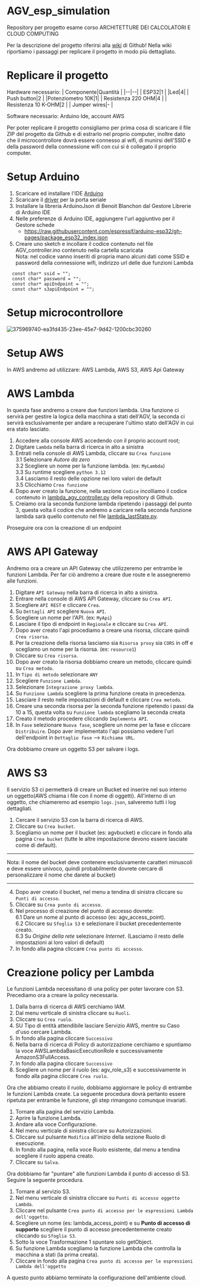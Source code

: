 # AGV_esp_simulation
Repository per progetto esame corso ARCHITETTURE DEI CALCOLATORI E CLOUD COMPUTING

Per la descrizione del progetto riferirsi alla [wiki](https://github.com/MarshallDz/AGV_esp_simulation/wiki) di Github! 
Nella wiki riportiamo i passaggi per replicare il progetto in modo più dettagliato.

# Replicare il progetto

Hardware necessario: 
| Componente|Quantità |
|--|--|
| ESP32|1  |
|Led|4|
| Push button|2  |
|Potenziometro 10K|1|
| Resistenza 220 OHM|4  |
| Resistenza 10 K-OHM|2  |
| Jumper wires|-  |

Software necessario: Arduino Ide, account AWS

Per poter replicare il progetto consigliamo per prima cosa di scaricare il file ZIP del progetto da Github e di estrarlo nel proprio computer, inoltre dato che il microcontrollore dovrà essere connesso al wifi, di munirsi dell'SSID e della password della connessione wifi con cui si è collegato il proprio computer. 

# Setup Arduino 

 1. Scaricare ed installare l'IDE [Arduino](https://www.arduino.cc/en/software) 
 2. Scaricare il [driver](https://www.silabs.com/developer-tools/usb-to-uart-bridge-vcp-drivers?tab=downloads) per la porta seriale 
 3. Installare la libreria ArduinoJson di Benoit Blanchon dal Gestore Librerie di Arduino IDE
 4. Nelle preferenze di Arduino IDE, aggiungere l'url aggiuntivo per il Gestore schede
    - https://raw.githubusercontent.com/espressif/arduino-esp32/gh-pages/package_esp32_index.json
 6. Creare uno sketch e incollare il codice contenuto nel file AGV_controller.ino contenuto nella cartella scaricata  
Nota: nel codice vanno inseriti di propria mano alcuni dati come SSID e password della connessione wifi, indirizzo url delle due funzioni Lambda
```
  const char* ssid = "";  
  const char* password = "";  
  const char* apiEndpoint = "";  
  const char* s3apiEndpoint = "";  
```
# Setup microcontrollore 
![375969740-ea3fd435-23ee-45e7-9d42-1200cbc30260](https://github.com/user-attachments/assets/8cf474dd-3840-4e54-8dcf-3dbbe93d3e4f)


# Setup AWS
In AWS andremo ad utilizzare: AWS Lambda, AWS S3, AWS Api Gateway
# AWS Lambda

[](https://github.com/MarshallDz/AGV_esp_simulation/wiki/Impostare-l'ambiente-cloud-su-AWS#aws-lambda)

In questa fase andremo a creare due funzioni lambda. Una funzione ci servirà per gestire la logica della macchina a stati dell'AGV, la seconda ci servirà esclusivamente per andare a recuperare l'ultimo stato dell'AGV in cui era stato lasciato.

1.  Accedere alla console AWS accedendo con il proprio account root;
2.  Digitare `Lambda` nella barra di ricerca in alto a sinistra
3.  Entrati nella console di AWS Lambda, cliccare su `Crea funzione`  
    3.1 Selezionare _Autore da zero_  
    3.2 Scegliere un nome per la funzione lambda. (ex: `MyLambda`)  
    3.3 Su runtime scegliere `python 3.12`  
    3.4 Lasciamo il resto delle opzione nei loro valori de default  
    3.5 Clicchiamo `Crea funzione`
4.  Dopo aver creato la funzione, nella sezione `Codice` incolliamo il codice contenuto in [lambda_agv_controller.py](https://github.com/MarshallDz/AGV_esp_simulation/blob/main/lamba_agv_controller.py) della repository di Github.
5.  Creiamo ora la seconda funzione lambda ripetendo i passaggi del punto 3, questa volta il codice che andremo a caricare nella seconda funzione lambda sarà quello contenuto nel file [lambda_lastState.py](https://github.com/MarshallDz/AGV_esp_simulation/blob/main/lambda_lastState.py).

Proseguire ora con la creazione di un endpoint

# AWS API Gateway

[](https://github.com/MarshallDz/AGV_esp_simulation/wiki/Impostare-l'ambiente-cloud-su-AWS#aws-api-gateway)

Andremo ora a creare un API Gateway che utilizzeremo per entrambe le funzioni Lambda. Per far ciò andremo a creare due route e le assegneremo alle funzioni. 
1.  Digitare `API Gateway` nella barra di ricerca in alto a sinistra.
1.  Entrare nella console di AWS API Gateway, cliccare su `Crea API`. 
1.  Scegliere `API REST` e cliccare `Crea`. 
1.  Su `Dettagli API` scegliere `Nuova API`. 
1.  Scegliere un nome per l'API. (ex: `MyApi`)
1.  Lasciare il tipo di endpoint in `Regionale` e cliccare su `Crea API`.  
1.  Dopo aver creato l'api procediamo a creare una risorsa, cliccare quindi `Crea risorsa`. 
1.  Per la creazione della risorsa lasciamo sia `Risorsa proxy` sia `CORS` in off e scegliamo un nome per la risorsa. (ex: `resource1`)  
1.  Cliccare su `Crea risorsa`. 
1.  Dopo aver creato la risorsa dobbiamo creare un metodo, cliccare quindi su `Crea metodo`. 
1.  In `Tipo di metodo` selezionare `ANY`
1.  Scegliere `Funzione Lambda`. 
1.  Selezionare `Integrazione proxy lambda`. 
1.  Su `Funzione Lambda` scegliere la prima funzione creata in precedenza. 
1. Lasciare il resto nelle impostazioni di default e cliccare `Crea metodo`. 
1. Creare una seconda risorsa per la seconda funzione ripetendo i passi da 10 a 15, questa volta su `Funzione lambda` scegliamo la seconda creata
1. Creato il metodo procedere cliccando `Implementa API`. 
1. In `Fase` selezionare `Nuova fase`, scegliere un nome per la fase e cliccare `Distribuire`. 
Dopo aver implementato l'api possiamo vedere l'url dell'endpoint in `Dettaglio fase` --> `Richiama URL`. 

Ora dobbiamo creare un oggetto S3 per salvare i logs.

# AWS S3

[](https://github.com/MarshallDz/AGV_esp_simulation/wiki/Impostare-l'ambiente-cloud-su-AWS#aws-s3)

Il servizio S3 ci permetterà di creare un Bucket ed inserire nel suo interno un oggetto(AWS chiama i file con il nome di oggetti). All'interno di un oggetto, che chiameremo ad esempio `logs.json`, salveremo tutti i log dettagliati.

1.  Cercare il servizio S3 con la barra di ricerca di AWS.
2.  Cliccare su `Crea bucket`.
3.  Scegliamo un nome per il bucket (es: agvbucket) e cliccare in fondo alla pagina `Crea bucket` (tutte le altre impostazione devono essere lasciate come di default).

----------

Nota: il nome del bucket deve contenere esclusivamente caratteri minuscoli e deve essere univoco, quindi probabilmente dovrete cercare di personalizzare il nome che darete al bucket)

----------

4.  Dopo aver creato il bucket, nel menu a tendina di sinistra cliccare su `Punti di accesso`.
5.  Cliccare su `Crea punto di accesso`.
6.  Nel processo di creazione del punto di accesso dovrete:  
    6.1 Dare un nome al punto di accesso (es: agv_access_point).  
    6.2 Cliccare su `Sfoglia S3` e selezionare il bucket precedentemente creato.  
    6.3 Su _Origine della rete_ selezionare _Internet_. (Lasciamo il resto delle impostazioni ai loro valori di default)
7.  In fondo alla pagina cliccare `Crea punto di accesso`.

# Creazione policy per Lambda

[](https://github.com/MarshallDz/AGV_esp_simulation/wiki/Impostare-l'ambiente-cloud-su-AWS#creazione-policy-per-lambda)

Le funzioni Lambda necessitano di una policy per poter lavorare con S3. Precediamo ora a creare la policy necessaria.

1.  Dalla barra di ricerca di AWS cerchiamo IAM.
2.  Dal menu verticale di sinistra cliccare su `Ruoli`.
3.  Cliccare su `Crea ruolo`.
4.  SU Tipo di entità attendibile lasciare Servizio AWS, mentre su Caso d'uso cercare Lambda.
5.  In fondo alla pagina cliccare `Successivo`
6.  Nella barra di ricerca di Policy di autorizzazione cerchiamo e spuntiamo la voce AWSLambdaBasicExecutionRole e successivamente AmazonS3FullAccess.
7.  In fondo alla pagina cliccare `Successivo`
8.  Scegliere un nome per il ruolo (es: agv_role_s3) e successivamente in fondo alla pagina cliccare `Crea ruolo`.

Ora che abbiamo creato il ruolo, dobbiamo aggiornare le policy di entrambe le funzioni Lambda create. La seguente procedura dovrà pertanto essere ripetuta per entrambe le funzione, gli step rimangono comunque invariati.

1.  Tornare alla pagina del servizio Lambda.
2.  Aprire la funzione Lambda.
3.  Andare alla voce Configurazione.
4.  Nel menu verticale di sinistra cliccare su Autorizzazioni.
5.  Cliccare sul pulsante `Modifica` all'inizio della sezione Ruolo di esecuzione.
6.  In fondo alla pagina, nella voce Ruolo esistente, dal menu a tendina scegliere il ruolo appena creato.
7.  Cliccare su `Salva`.

Ora dobbiamo far "puntare" alle funzioni Lambda il punto di accesso di S3. Seguire la seguente procedura.

1.  Tornare al servizio S3.
2.  Nel menu verticale di sinistra cliccare su `Punti di accesso oggetto Lambda`.
3.  Cliccare nel pulsante `Crea punto di accesso per le espressioni Lambda dell'oggetto`.
4.  Scegliere un nome (es: lambda_access_point) e su **Punto di accesso di supporto** scegliere il punto di accesso precedentemente creato cliccando su `Sfoglia S3`.
5.  Sotto la voce Trasformazione 1 spuntare solo getObject.
6.  Su funzione Lambda scegliamo la funzione Lambda che controlla la macchina a stati (la prima creata).
7.  Cliccare in fondo alla pagina `Crea punto di accesso per le espressioni Lambda dell'oggetto`

A questo punto abbiamo terminato la configurazione dell'ambiente cloud.


